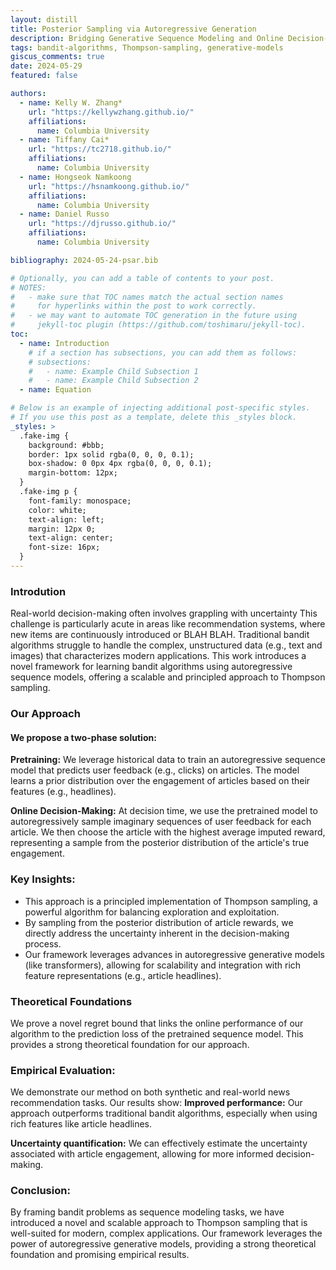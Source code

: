 ```yaml
---
layout: distill
title: Posterior Sampling via Autoregressive Generation
description: Bridging Generative Sequence Modeling and Online Decision-Making
tags: bandit-algorithms, Thompson-sampling, generative-models
giscus_comments: true
date: 2024-05-29
featured: false

authors:
  - name: Kelly W. Zhang*
    url: "https://kellywzhang.github.io/"
    affiliations:
      name: Columbia University
  - name: Tiffany Cai*
    url: "https://tc2718.github.io/"
    affiliations:
      name: Columbia University
  - name: Hongseok Namkoong
    url: "https://hsnamkoong.github.io/"
    affiliations:
      name: Columbia University
  - name: Daniel Russo
    url: "https://djrusso.github.io/"
    affiliations:
      name: Columbia University

bibliography: 2024-05-24-psar.bib

# Optionally, you can add a table of contents to your post.
# NOTES:
#   - make sure that TOC names match the actual section names
#     for hyperlinks within the post to work correctly.
#   - we may want to automate TOC generation in the future using
#     jekyll-toc plugin (https://github.com/toshimaru/jekyll-toc).
toc:
  - name: Introduction
    # if a section has subsections, you can add them as follows:
    # subsections:
    #   - name: Example Child Subsection 1
    #   - name: Example Child Subsection 2
  - name: Equation

# Below is an example of injecting additional post-specific styles.
# If you use this post as a template, delete this _styles block.
_styles: >
  .fake-img {
    background: #bbb;
    border: 1px solid rgba(0, 0, 0, 0.1);
    box-shadow: 0 0px 4px rgba(0, 0, 0, 0.1);
    margin-bottom: 12px;
  }
  .fake-img p {
    font-family: monospace;
    color: white;
    text-align: left;
    margin: 12px 0;
    text-align: center;
    font-size: 16px;
  }
---
```


### Introdution

Real-world decision-making often involves grappling with uncertainty This challenge is particularly acute in areas like recommendation systems, where new items are continuously introduced or BLAH BLAH. Traditional bandit algorithms struggle to handle the complex, unstructured data (e.g., text and images) that characterizes modern applications. This work introduces a novel framework for learning bandit algorithms using autoregressive sequence models, offering a scalable and principled approach to Thompson sampling.

### Our Approach

#### We propose a two-phase solution:

__Pretraining:__ We leverage historical data to train an autoregressive sequence model that predicts user feedback (e.g., clicks) on articles. The model learns a prior distribution over the engagement of articles based on their features (e.g., headlines).

__Online Decision-Making:__ At decision time, we use the pretrained model to autoregressively sample imaginary sequences of user feedback for each article. We then choose the article with the highest average imputed reward, representing a sample from the posterior distribution of the article's true engagement.

### Key Insights:

- This approach is a principled implementation of Thompson sampling, a powerful algorithm for balancing exploration and exploitation.
- By sampling from the posterior distribution of article rewards, we directly address the uncertainty inherent in the decision-making process.
- Our framework leverages advances in autoregressive generative models (like transformers), allowing for scalability and integration with rich feature representations (e.g., article headlines).

### Theoretical Foundations
We prove a novel regret bound that links the online performance of our algorithm to the prediction loss of the pretrained sequence model. This provides a strong theoretical foundation for our approach.

### Empirical Evaluation:

We demonstrate our method on both synthetic and real-world news recommendation tasks. Our results show:
__Improved performance:__ Our approach outperforms traditional bandit algorithms, especially when using rich features like article headlines.

__Uncertainty quantification:__ We can effectively estimate the uncertainty associated with article engagement, allowing for more informed decision-making.

### Conclusion:
By framing bandit problems as sequence modeling tasks, we have introduced a novel and scalable approach to Thompson sampling that is well-suited for modern, complex applications. Our framework leverages the power of autoregressive generative models, providing a strong theoretical foundation and promising empirical results.
